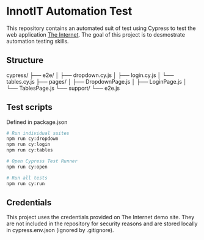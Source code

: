 # InnotIT Automation Test

This repository contains an automated suit of test using Cypress to test the web application [The Internet](https://the-internet.herokuapp.com). 
The goal of this project is to desmostrate automation testing skills. 

## Structure
cypress/ ├── e2e/ │ ├── dropdown.cy.js │ ├── login.cy.js │ └── tables.cy.js ├── pages/ │ ├── DropdownPage.js │ ├── LoginPage.js │ └── TablesPage.js └── support/ └── e2e.js

## Test scripts
Defined in package.json
```bash
# Run individual suites
npm run cy:dropdown
npm run cy:login
npm run cy:tables

# Open Cypress Test Runner
npm run cy:open

# Run all tests
npm run cy:run
```

## Credentials
This project uses the credentials provided on The Internet demo site.
They are not included in the repository for security reasons and are stored locally in cypress.env.json (ignored by .gitignore).
